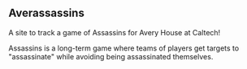 ## Averassassins

A site to track a game of Assassins for Avery House at Caltech!

Assassins is a long-term game where teams of players get targets to "assassinate" while avoiding being assassinated themselves.